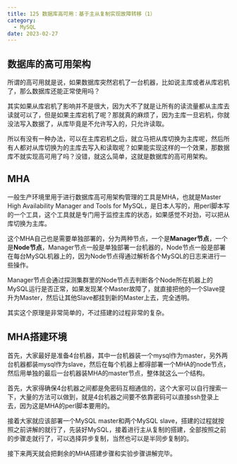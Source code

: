 ```yaml
---
title: 125 数据库高可用：基于主从复制实现故障转移（1）
category:
  - MySQL
date: 2023-02-27
---
```


<!-- more -->

## 数据库的高可用架构

所谓的高可用就是说，如果数据库突然宕机了一台机器，比如说主库或者从库宕机了，那么数据库还能正常使用吗？

其实如果从库宕机了影响并不是很大，因为大不了就是让所有的读流量都从主库去读就可以了，但是如果主库宕机了呢？那就真的麻烦了，因为主库一旦宕机，你就没法写入数据了，从库毕竟是不允许写入的，只允许读取。

所以有没有一种办法，可以在主库宕机之后，就立马把从库切换为主库呢，然后所有人都对从库切换为的主库去写入和读取呢？如果能实现这样的一个效果，那数据库不就实现高可用了吗？没错，就这么简单，这就是数据库的高可用架构。

## MHA

一般生产环境里用于进行数据库高可用架构管理的工具是MHA，也就是Master High Availability Manager and Tools for MySQL，是日本人写的，用perl脚本写的一个工具，这个工具就是专门用于监控主库的状态，如果感觉不对劲，可以把从库切换为主库。

这个MHA自己也是需要单独部署的，分为两种节点，一个是**Manager节点**，一个是**Node节点**，Manager节点一般是单独部署一台机器的，Node节点一般是部署在每台MySQL机器上的，因为Node节点得通过解析各个MySQL的日志来进行一些操作。

Manager节点会通过探测集群里的Node节点去判断各个Node所在机器上的MySQL运行是否正常，如果发现某个Master故障了，就直接把他的一个Slave提升为Master，然后让其他Slave都挂到新的Master上去，完全透明。

其实这个原理是非常简单的，不过搭建的过程非常的复杂。

## MHA搭建环境

首先，大家最好是准备4台机器，其中一台机器装一个mysql作为master，另外两台机器都装mysql作为slave，然后在每个机器上都得部署一个MHA的node节点，然后用单独的最后一台机器装MHA的master节点，整体就这么一个结构。

首先，大家得确保4台机器之间都是免密码互相通信的，这个大家可以自行搜索一下，大量的方法可以做到，就是4台机器之间要不依靠密码可以直接ssh登录上去，因为这是MHA的perl脚本要用的。

接着大家就应该部署一个MySQL master和两个MySQL slave，搭建的过程就按照之前讲解的就行了，先装好MySQL，接着进行主从复制的搭建，全部按照之前的步骤走就行了，可以选择异步复制，当然也可以是半同步复制的。

接下来两天就会把剩余的MHA搭建步骤和实验步骤讲解完毕。

